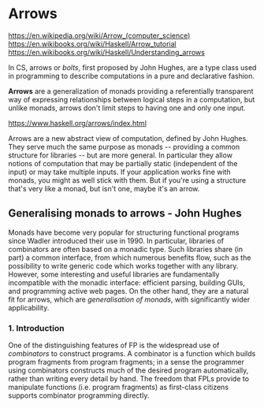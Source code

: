 # Arrows

https://en.wikipedia.org/wiki/Arrow_(computer_science)
https://en.wikibooks.org/wiki/Haskell/Arrow_tutorial
https://en.wikibooks.org/wiki/Haskell/Understanding_arrows

In CS, arrows or *bolts*, first proposed by John Hughes, are a type class used in programming to describe computations in a pure and declarative fashion.

**Arrows** are a generalization of monads providing a referentially transparent way of expressing relationships between logical steps in a computation, but unlike monads, arrows don't limit steps to having one and only one input.



https://www.haskell.org/arrows/index.html

Arrows are a new abstract view of computation, defined by John Hughes. They serve much the same purpose as monads -- providing a common structure for libraries -- but are more general. In particular they allow notions of computation that may be partially static (independent of the input) or may take multiple inputs. If your application works fine with monads, you might as well stick with them. But if you're using a structure that's very like a monad, but isn't one, maybe it's an arrow.


## Generalising monads to arrows - John Hughes

Monads have become very popular for structuring functional programs since Wadler introduced their use in 1990. In particular, libraries of combinators are often based on a monadic type. Such libraries share (in part) a common interface, from which numerous benefits flow, such as the possibility to write generic code which works together with any library. However, some interesting and useful libraries are fundamentally incompatible with the monadic interface: efficient parsing, building GUIs, and programming active web pages. On the other hand, they are a natural fit for arrows, which are *generalisation of monads*, with significantly wider applicability.

### 1. Introduction

One of the distinguishing features of FP is the widespread use of *combinators* to construct programs. A combinator is a function which builds program fragments from program fragments; in a sense the programmer using combinators constructs much of the desired program automatically, rather than writing every detail by hand. The freedom that FPLs provide to manipulate functions (i.e. program fragments) as first-class citizens supports combinator programming directly.

